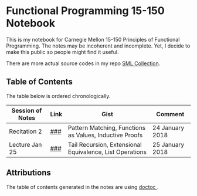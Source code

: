 # Functional Programming 15-150 Notebook

This is my notebook for Carnegie Mellon 15-150 Principles of Functional Programming. The notes may be incoherent and incomplete. Yet, I decide to make this public so people might find it useful.

There are more actual source codes in my repo [SML Collection](https://github.com/SAMFYB/SML-collection).

## Table of Contents

The table below is ordered chronologically.

| Session of Notes | Link | Gist | Comment |
| ---------------- | ---- | ---- | ------- |
| Recitation 2 | [###](Recitation_2.md) | Pattern Matching, Functions as Values, Inductive Proofs | 24 January 2018 |
| Lecture Jan 25 | [###](Lecture_Jan25.md) | Tail Recursion, Extensional Equivalence, List Operations | 25 January 2018 |

## Attributions

The table of contents generated in the notes are using <a href='https://github.com/thlorenz/doctoc'> doctoc </a>.

